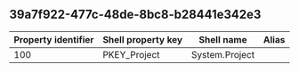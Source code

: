 ## 39a7f922-477c-48de-8bc8-b28441e342e3

Property identifier | Shell property key | Shell name | Alias
--- | --- | --- | ---
100 | PKEY_Project | System.Project | 

